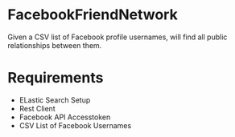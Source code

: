 FacebookFriendNetwork
=====================

Given a CSV list of Facebook profile usernames, will find all public relationships between them.

Requirements
============
- ELastic Search Setup
- Rest Client
- Facebook API Accesstoken
- CSV List of Facebook Usernames
